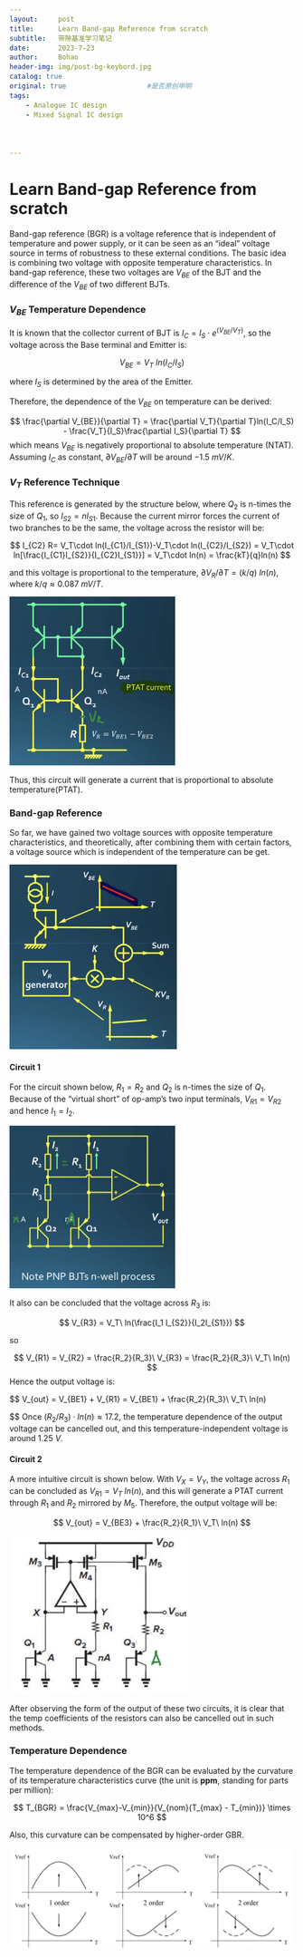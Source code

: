 ```yaml
---
layout:     post
title:      Learn Band-gap Reference from scratch
subtitle:   带隙基准学习笔记
date:       2023-7-23
author:     Bohao
header-img: img/post-bg-keybord.jpg
catalog: true
original: true                    #是否原创申明
tags:
    - Analogue IC design
    - Mixed Signal IC design
    


---
```










# Learn Band-gap Reference from scratch

Band-gap reference (BGR) is a voltage reference that is independent of temperature and power supply, or it can be seen as an “ideal” voltage source in terms of robustness to these external conditions. The basic idea is combining two voltage with opposite temperature characteristics. In band-gap reference, these two voltages are $V_{BE}$ of the BJT and the difference of the $V_{BE}$ of two different BJTs.

### $V_{BE}$ Temperature Dependence

It is known that the collector current of BJT is $I_C = I_S\cdot e^{{(V_{BE}/V_T)}}$, so the voltage across the Base terminal and Emitter is:


$$
V_{BE} = V_T\ ln(I_C/I_S)
$$


where $I_S$ is determined by the area of the Emitter.

Therefore, the dependence of the $V_{BE}$ on temperature can be derived:


$$
\frac{\partial V_{BE}}{\partial T} = \frac{\partial V_T}{\partial T}ln(I_C/I_S) - \frac{V_T}{I_S}\frac{\partial I_S}{\partial T}
$$
which means $V_{BE}$ is negatively proportional to absolute temperature (NTAT). Assuming $I_C$ as constant, ${\partial V_{BE}}/{\partial T}$ will be around $-1.5\ mV/K$.



### $V_T$ Reference Technique

This reference is generated by the structure below, where $Q_2$ is n-times the size of $Q_1$, so $I_{S2} = nI_{S1}$. Because the current mirror forces the current of two branches to be the same, the voltage across the resistor will be:


$$
I_{C2} R= V_T\cdot ln(I_{C1}/I_{S1})-V_T\cdot ln(I_{C2}/I_{S2}) = V_T\cdot ln[\frac{I_{C1}I_{S2}}{I_{C2}I_{S1}}] = V_T\cdot ln(n) = \frac{kT}{q}ln(n) 
$$


and this voltage is proportional to the temperature, $\partial V_R / \partial T = (k/q)\ ln(n)$, where $k/q \approx 0.087\ mV/T$.  



<img src="https://raw.githubusercontent.com/merengueLee/my-gallery/master/imag/20230724105020.jpg" alt="IMG_2053" style="zoom:50%;" />

Thus, this circuit will generate a current that is proportional to absolute temperature(PTAT).



### Band-gap Reference

So far, we have gained two voltage sources with opposite temperature characteristics, and theoretically, after combining them with certain factors, a voltage source which is independent of the temperature can be get.

<img src="https://raw.githubusercontent.com/merengueLee/my-gallery/master/imag/20230724105429.png" alt="image-20230724105429015" style="zoom:53%;" />

#### Circuit 1

For the circuit shown below, $R_1 = R_2$ and $Q_2$ is n-times the size of $Q_1$. Because of the “virtual short” of op-amp’s two input terminals, $V_{R1} = V_{R2}$ and hence $I_1 = I_2$. 

<img src="https://raw.githubusercontent.com/merengueLee/my-gallery/master/imag/20230724110241.png" alt="image-20230724110240796" style="zoom:50%;" />

It also can be concluded that the voltage across $R_3$ is:


$$
V_{R3} = V_T\ ln(\frac{I_1 I_{S2}}{I_2I_{S1}})
$$

so 

$$
V_{R1} = V_{R2} = \frac{R_2}{R_3}\ V_{R3} =  \frac{R_2}{R_3}\ V_T\ ln(n)
$$
Hence the output voltage is:

$$
V_{out} = V_{BE1} + V_{R1} = V_{BE1} + \frac{R_2}{R_3}\ V_T\ ln(n)

$$
Once $(R_2/R_3)\cdot ln(n) \approx 17.2$, the temperature dependence of the output voltage can be cancelled out, and this temperature-independent voltage is around $1.25\ V$.



#### Circuit 2

A more intuitive circuit is shown below. With $V_X = V_Y$, the voltage across $R_1$ can be concluded as $V_{R1} = V_T\ ln(n)$, and this will generate a PTAT current through $R_1$ and $R_2$ mirrored by $M_5$. Therefore, the output voltage will be:


$$
V_{out} = V_{BE3} + \frac{R_2}{R_1}\ V_T\ ln(n)
$$


<img src="https://raw.githubusercontent.com/merengueLee/my-gallery/master/imag/20230724110410.png" alt="image-20230724110409552" style="zoom:70%;" />

After observing the form of the output of these two circuits, it is clear that the temp coefficients of the resistors can also be cancelled out in such methods.





### Temperature Dependence

The temperature dependence of the BGR can be evaluated by the curvature of its temperature characteristics curve (the unit is **ppm**, standing for parts per million):


$$
T_{BGR} = \frac{V_{max}-V_{min}}{V_{nom}(T_{max} - T_{min})} \times 10^6
$$


Also, this curvature can be compensated by higher-order GBR.

<img src="https://raw.githubusercontent.com/merengueLee/my-gallery/master/imag/20230724122106.png" alt="screenshot 2023-07-24 at 12.21.00" style="zoom:50%;" />















 
